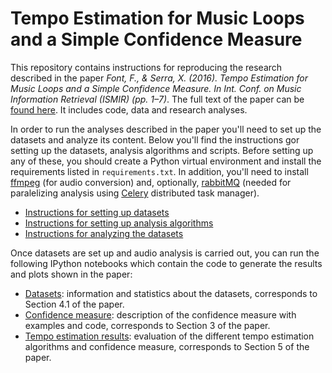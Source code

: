 # Tempo Estimation for Music Loops and a Simple Confidence Measure

This repository contains instructions for reproducing the research described in the paper *Font, F., & Serra, X. (2016). Tempo Estimation for Music Loops and a Simple Confidence Measure. In Int. Conf. on Music Information Retrieval (ISMIR) (pp. 1–7)*. The full text of the paper can be [found here](TODOlink). It includes code, data and research analyses.

In order to run the analyses described in the paper you'll need to set up the 
datasets and analyze its content. Below you'll find the instructions gor setting up the datasets, analysis algorithms and scripts. Before setting up any of these, you should create a Python virtual environment and install the requirements
listed in ```requirements.txt```. In addition, you'll need to install [ffmpeg](https://www.ffmpeg.org) (for audio conversion) and, optionally, [rabbitMQ](rabbitMQ) (needed for paralelizing analysis using [Celery](https://docs.getsentry.com/hosted/) distributed task manager).

 * [Instructions for setting up datasets](docs/create_dataset.md)
 * [Instructions for setting up analysis algorithms](docs/setting_up_algorithms.md)
 * [Instructions for analyzing the datasets](docs/analyze_dataset.md)

Once datasets are set up and audio analysis is carried out, you can run the following IPython notebooks which contain the code to generate the results and plots shown in the paper:

 * [Datasets](Datasets.ipynb): information and statistics about the datasets, corresponds to Section 4.1 of the paper.
 * [Confidence measure](Confidence%20measure.ipynb): description of the confidence measure with examples and code, corresponds to Section 3 of the paper.
 * [Tempo estimation results](Tempo%20estimation%20results.ipynb): evaluation of the different tempo estimation algorithms and confidence measure, corresponds to Section 5 of the paper.



